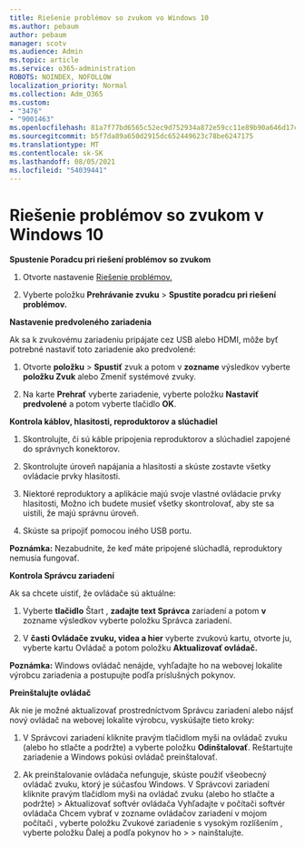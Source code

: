 ```yaml
---
title: Riešenie problémov so zvukom vo Windows 10
ms.author: pebaum
author: pebaum
manager: scotv
ms.audience: Admin
ms.topic: article
ms.service: o365-administration
ROBOTS: NOINDEX, NOFOLLOW
localization_priority: Normal
ms.collection: Adm_O365
ms.custom:
- "3476"
- "9001463"
ms.openlocfilehash: 81a7f77bd6565c52ec9d752934a872e59cc11e89b90a646d17c3549d72e8a69f
ms.sourcegitcommit: b5f7da89a650d2915dc652449623c78be6247175
ms.translationtype: MT
ms.contentlocale: sk-SK
ms.lasthandoff: 08/05/2021
ms.locfileid: "54039441"
---
```

# <a name="troubleshooting-audio-issues-in-windows-10"></a>Riešenie problémov so zvukom v Windows 10

**Spustenie Poradcu pri riešení problémov so zvukom**

1.  Otvorte nastavenie [Riešenie problémov.](ms-settings:troubleshoot)

2.  Vyberte položku **Prehrávanie zvuku**  >  **Spustite poradcu pri riešení problémov.**

**Nastavenie predvoleného zariadenia**

Ak sa k zvukovému zariadeniu pripájate cez USB alebo HDMI, môže byť potrebné nastaviť toto zariadenie ako predvolené:

1. Otvorte **položku**  >  **Spustiť** zvuk a potom v **zozname** výsledkov vyberte **položku Zvuk** alebo Zmeniť systémové zvuky.

2.  Na karte **Prehrať** vyberte zariadenie, vyberte položku **Nastaviť predvolené** a potom vyberte tlačidlo **OK**.

**Kontrola káblov, hlasitosti, reproduktorov a slúchadiel**

1. Skontrolujte, či sú káble pripojenia reproduktorov a slúchadiel zapojené do správnych konektorov.

2. Skontrolujte úroveň napájania a hlasitosti a skúste zostavte všetky ovládacie prvky hlasitosti.

3. Niektoré reproduktory a aplikácie majú svoje vlastné ovládacie prvky hlasitosti, Možno ich budete musieť všetky skontrolovať, aby ste sa uistili, že majú správnu úroveň.

4. Skúste sa pripojiť pomocou iného USB portu.

**Poznámka:** Nezabudnite, že keď máte pripojené slúchadlá, reproduktory nemusia fungovať.

**Kontrola Správcu zariadení**

Ak sa chcete uistiť, že ovládače sú aktuálne:

1. Vyberte **tlačidlo** Štart , **zadajte text Správca** zariadení a potom **v** zozname výsledkov vyberte položku Správca zariadení.

2. V **časti Ovládače zvuku, videa a hier** vyberte zvukovú  kartu, otvorte ju, vyberte kartu Ovládač a potom položku **Aktualizovať ovládač.**

**Poznámka:** Windows ovládač nenájde, vyhľadajte ho na webovej lokalite výrobcu zariadenia a postupujte podľa príslušných pokynov.

**Preinštalujte ovládač**

Ak nie je možné aktualizovať prostredníctvom Správcu zariadení alebo nájsť nový ovládač na webovej lokalite výrobcu, vyskúšajte tieto kroky:

1. V Správcovi zariadení kliknite pravým tlačidlom myši na ovládač zvuku (alebo ho stlačte a podržte) a vyberte položku **Odinštalovať**. Reštartujte zariadenie a Windows pokúsi ovládač preinštalovať.

2. Ak preinštalovanie ovládača nefunguje, skúste použiť všeobecný ovládač zvuku, ktorý je súčasťou Windows. V Správcovi zariadení kliknite pravým tlačidlom myši na ovládač zvuku (alebo ho stlačte a podržte) > Aktualizovať softvér ovládača Vyhľadajte v počítači softvér ovládača Chcem vybrať v zozname ovládačov zariadení v mojom počítači , vyberte položku Zvukové zariadenie s vysokým rozlíšením , vyberte položku Ďalej a podľa pokynov ho  >    >  nainštalujte.  
